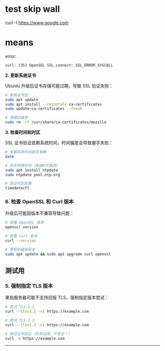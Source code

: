 # test skip wall

curl -I https://www.google.com

# means

error: 

```bash
curl: (35) OpenSSL SSL_connect: SSL_ERROR_SYSCALL
```

**2. 更新系统证书**

Ubuntu 升级后证书存储可能过期，导致 SSL 验证失败：

```bash
# 更新证书包
sudo apt update
sudo apt install --reinstall ca-certificates
sudo update-ca-certificates --fresh

# 清理旧缓存
sudo rm -rf /usr/share/ca-certificates/mozilla
```

**3. 检查时间和时区**

SSL 证书验证依赖系统时间，时间偏差会导致握手失败：

```bash
# 查看系统时间是否准确
date

# 同步网络时间（安装NTP服务）
sudo apt install ntpdate
sudo ntpdate pool.ntp.org

# 验证时区配置
timedatectl
```

### **6. 检查 OpenSSL 和 Curl 版本**

升级后可能因版本不兼容导致问题：

```bash
# 查看 OpenSSL 版本
openssl version

# 查看 Curl 版本
curl --version

# 更新到最新版本
sudo apt update && sudo apt upgrade curl openssl
```

## 测试用

### **5. 强制指定 TLS 版本**

某些服务器可能不支持旧版 TLS，强制指定版本尝试：

```bash
# 尝试 TLS 1.2
curl --tlsv1.2 -vI https://example.com

# 尝试 TLS 1.3
curl --tlsv1.3 -vI https://example.com

# 跳过证书验证（仅测试用，不安全！）
curl -k https://example.com
```

---
